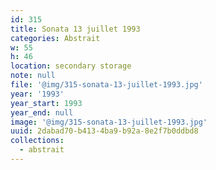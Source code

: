 ```yaml
---
id: 315
title: Sonata 13 juillet 1993
categories: Abstrait
w: 55
h: 46
location: secondary storage
note: null
file: '@img/315-sonata-13-juillet-1993.jpg'
year: '1993'
year_start: 1993
year_end: null
image: '@img/315-sonata-13-juillet-1993.jpg'
uuid: 2dabad70-b413-4ba9-b92a-8e2f7b0ddbd8
collections:
  - abstrait
---
```



